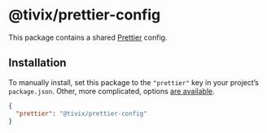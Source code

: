 # @tivix/prettier-config

This package contains a shared [Prettier](https://prettier.io/) config.

## Installation

To manually install, set this package to the `"prettier"` key in your project’s `package.json`. Other, more complicated, options [are available](https://prettier.io/docs/en/configuration.html#sharing-configurations).

```json
{
  "prettier": "@tivix/prettier-config"
}
```
